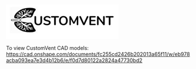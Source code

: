 ![CustomVent Logo](https://github.com/kamranmajid41/CustomVent/blob/master/2F91E0FD-BC59-4848-AB52-C240198B21E8_4_5005_c.jpeg)

To view CustomVent CAD models: https://cad.onshape.com/documents/fc255cd2426b202013a65f11/w/eb978acba093ea7e3d4b12b6/e/f0d7d80122a2824a47730bd2
